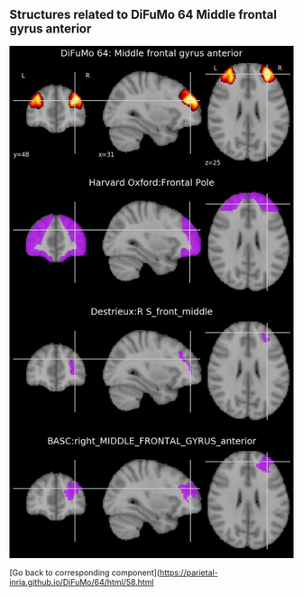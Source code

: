 


## Structures related to DiFuMo 64 Middle frontal gyrus anterior

![58](58.jpg "Structures related to DiFuMo 64 Middle frontal gyrus anterior")

[Go back to corresponding component](https://parietal-inria.github.io/DiFuMo/64/html/58.html